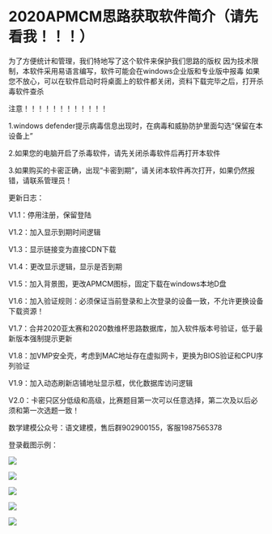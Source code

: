 # 2020APMCM思路获取软件简介（请先看我！！！）
为了方便统计和管理，我们特地写了这个软件来保护我们思路的版权
因为技术限制，本软件采用易语言编写，软件可能会在windows企业版和专业版中报毒
如果您不放心，可以在软件启动时将桌面上的软件都关闭，资料下载完毕之后，打开杀毒软件查杀

注意！！！！！！！！！！！！

1.windows defender提示病毒信息出现时，在病毒和威胁防护里面勾选“保留在本设备上”

2.如果您的电脑开启了杀毒软件，请先关闭杀毒软件后再打开本软件

3.如果购买的卡密正确，出现“卡密到期”，请关闭本软件再次打开，如果仍然报错，请联系管理员！

更新日志：

V1.1：停用注册，保留登陆

V1.2：加入显示到期时间逻辑

V1.3：显示链接变为直接CDN下载

V1.4：更改显示逻辑，显示是否到期

V1.5：加入背景图，更改APMCM图标，固定下载在windows本地D盘

V1.6：加入验证规则：必须保证当前登录和上次登录的设备一致，不允许更换设备下载资源！

V1.7：合并2020亚太赛和2020数维杯思路数据库，加入软件版本号验证，低于最新版本强制提示更新

V1.8：加VMP安全壳，考虑到MAC地址存在虚拟网卡，更换为BIOS验证和CPU序列验证

V1.9：加入动态刷新店铺地址显示框，优化数据库访问逻辑

V2.0：卡密只区分低级和高级，比赛题目第一次可以任意选择，第二次及以后必须和第一次选题一致！

数学建模公众号：语文建模，售后群902900155，客服1987565378

登录截图示例：

![](http://qiukshuxi.hn-bkt.clouddn.com/%E5%8D%A1%E5%AF%86%E6%AD%A3%E7%A1%AE%E9%A1%B5%E9%9D%A2.png)

![](http://qiukshuxi.hn-bkt.clouddn.com/%E5%8D%A1%E5%AF%86%E9%94%99%E8%AF%AF%E7%95%8C%E9%9D%A2.png)

![](http://qiukshuxi.hn-bkt.clouddn.com/%E6%95%B0%E6%8D%AE%E5%BA%93%E8%BF%9E%E6%8E%A5%E6%88%90%E5%8A%9F.png)

![](http://qiukshuxi.hn-bkt.clouddn.com/%E6%98%BE%E7%A4%BA%E5%88%B0%E6%9C%9F%E6%97%B6%E9%97%B4%E9%A1%B5%E9%9D%A2.png)

![](http://qiukshuxi.hn-bkt.clouddn.com/%E4%B8%BB%E9%A1%B5%E9%9D%A2.png)
